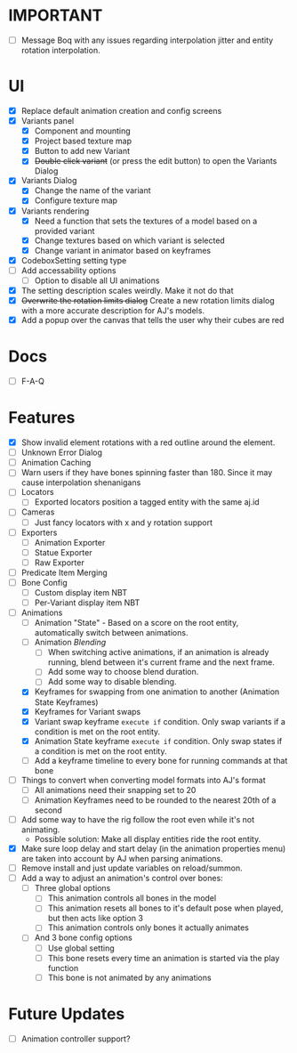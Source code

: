 # IMPORTANT
- [ ] Message Boq with any issues regarding interpolation jitter and entity rotation interpolation.

# UI
- [x] Replace default animation creation and config screens
- [x] Variants panel
    - [x] Component and mounting
    - [x] Project based texture map
    - [x] Button to add new Variant
    - [x] ~~Double click variant~~ (or press the edit button) to open the Variants Dialog
- [x] Variants Dialog
    - [x] Change the name of the variant
    - [x] Configure texture map
- [x] Variants rendering
    - [x] Need a function that sets the textures of a model based on a provided variant
    - [x] Change textures based on which variant is selected
    - [x] Change variant in animator based on keyframes
- [x] CodeboxSetting setting type
- [ ] Add accessability options
    - [ ] Option to disable all UI animations
- [x] The setting description scales weirdly. Make it not do that
- [x] ~~Overwrite the rotation limits dialog~~ Create a new rotation limits dialog with a more accurate description for AJ's models.
- [x] Add a popup over the canvas that tells the user why their cubes are red

# Docs
- [ ] F-A-Q

# Features
- [x] Show invalid element rotations with a red outline around the element.
- [ ] Unknown Error Dialog
- [ ] Animation Caching
- [ ] Warn users if they have bones spinning faster than 180. Since it may cause interpolation shenanigans
- [ ] Locators
    - [ ] Exported locators position a tagged entity with the same aj.id
- [ ] Cameras
    - [ ] Just fancy locators with x and y rotation support
- [ ] Exporters
    - [ ] Animation Exporter
    - [ ] Statue Exporter
    - [ ] Raw Exporter
- [ ] Predicate Item Merging
- [ ] Bone Config
    - [ ] Custom display item NBT
    - [ ] Per-Variant display item NBT
- [ ] Animations
    - [ ] Animation "State" - Based on a score on the root entity, automatically switch between animations.
    - [ ] Animation *Blending*
        - [ ] When switching active animations, if an animation is already running, blend between it's current frame and the next frame.
        - [ ] Add some way to choose blend duration.
        - [ ] Add some way to disable blending.
    - [x] Keyframes for swapping from one animation to another (Animation State Keyframes)
    - [x] Keyframes for Variant swaps
    - [x] Variant swap keyframe `execute if` condition. Only swap variants if a condition is met on the root entity.
    - [x] Animation State keyframe `execute if` condition. Only swap states if a condition is met on the root entity.
    - [ ] Add a keyframe timeline to every bone for running commands at that bone
- [ ] Things to convert when converting model formats into AJ's format
    - [ ] All animations need their snapping set to 20
    - [ ] Animation Keyframes need to be rounded to the nearest 20th of a second
- [ ] Add some way to have the rig follow the root even while it's not animating.
    - Possible solution: Make all display entities ride the root entity.
- [x] Make sure loop delay and start delay (in the animation properties menu) are taken into account by AJ when parsing animations.
- [ ] Remove install and just update variables on reload/summon.
- [ ] Add a way to adjust an animation's control over bones:
    - [ ] Three global options
        - [ ] This animation controls all bones in the model
        - [ ] This animation resets all bones to it's default pose when played, but then acts like option 3
        - [ ] This animation controls only bones it actually animates
    - [ ] And 3 bone config options
        - [ ] Use global setting
        - [ ] This bone resets every time an animation is started via the play function
        - [ ] This bone is not animated by any animations

# Future Updates
- [ ] Animation controller support?